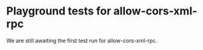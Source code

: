 # Playground tests for allow-cors-xml-rpc
We are still awaiting the first test run for allow-cors-xml-rpc.

